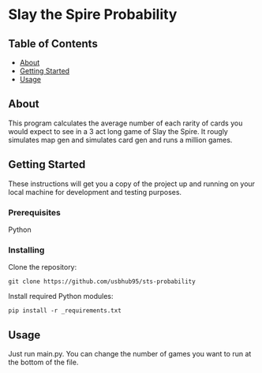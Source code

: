# Slay the Spire Probability

## Table of Contents

- [About](#about)
- [Getting Started](#getting_started)
- [Usage](#usage)

## About <a name = "about"></a>

This program calculates the average number of each rarity of cards you would expect to see in a 3 act long game of Slay the Spire. It rougly simulates map gen and simulates card gen and runs a million games.

## Getting Started <a name = "getting_started"></a>

These instructions will get you a copy of the project up and running on your local machine for development and testing purposes.

### Prerequisites

Python

### Installing

Clone the repository:

```
git clone https://github.com/usbhub95/sts-probability
```

Install required Python modules:

```
pip install -r _requirements.txt
```

## Usage <a name = "usage"></a>

Just run main.py. You can change the number of games you want to run at the bottom of the file.
